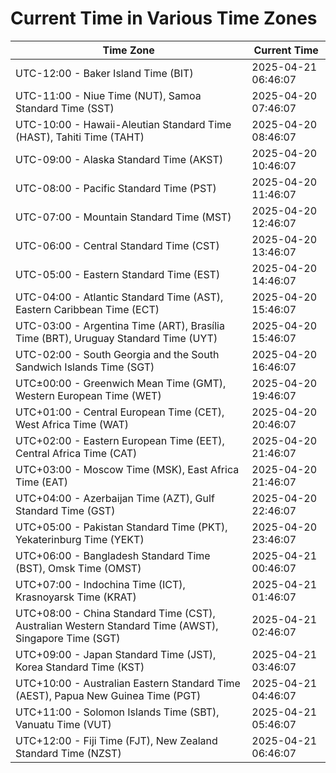 # Current Time in Various Time Zones

| Time Zone | Current Time |
|-----------|--------------|
| UTC-12:00 - Baker Island Time (BIT) | 2025-04-21 06:46:07 |
| UTC-11:00 - Niue Time (NUT), Samoa Standard Time (SST) | 2025-04-20 07:46:07 |
| UTC-10:00 - Hawaii-Aleutian Standard Time (HAST), Tahiti Time (TAHT) | 2025-04-20 08:46:07 |
| UTC-09:00 - Alaska Standard Time (AKST) | 2025-04-20 10:46:07 |
| UTC-08:00 - Pacific Standard Time (PST) | 2025-04-20 11:46:07 |
| UTC-07:00 - Mountain Standard Time (MST) | 2025-04-20 12:46:07 |
| UTC-06:00 - Central Standard Time (CST) | 2025-04-20 13:46:07 |
| UTC-05:00 - Eastern Standard Time (EST) | 2025-04-20 14:46:07 |
| UTC-04:00 - Atlantic Standard Time (AST), Eastern Caribbean Time (ECT) | 2025-04-20 15:46:07 |
| UTC-03:00 - Argentina Time (ART), Brasília Time (BRT), Uruguay Standard Time (UYT) | 2025-04-20 15:46:07 |
| UTC-02:00 - South Georgia and the South Sandwich Islands Time (SGT) | 2025-04-20 16:46:07 |
| UTC±00:00 - Greenwich Mean Time (GMT), Western European Time (WET) | 2025-04-20 19:46:07 |
| UTC+01:00 - Central European Time (CET), West Africa Time (WAT) | 2025-04-20 20:46:07 |
| UTC+02:00 - Eastern European Time (EET), Central Africa Time (CAT) | 2025-04-20 21:46:07 |
| UTC+03:00 - Moscow Time (MSK), East Africa Time (EAT) | 2025-04-20 21:46:07 |
| UTC+04:00 - Azerbaijan Time (AZT), Gulf Standard Time (GST) | 2025-04-20 22:46:07 |
| UTC+05:00 - Pakistan Standard Time (PKT), Yekaterinburg Time (YEKT) | 2025-04-20 23:46:07 |
| UTC+06:00 - Bangladesh Standard Time (BST), Omsk Time (OMST) | 2025-04-21 00:46:07 |
| UTC+07:00 - Indochina Time (ICT), Krasnoyarsk Time (KRAT) | 2025-04-21 01:46:07 |
| UTC+08:00 - China Standard Time (CST), Australian Western Standard Time (AWST), Singapore Time (SGT) | 2025-04-21 02:46:07 |
| UTC+09:00 - Japan Standard Time (JST), Korea Standard Time (KST) | 2025-04-21 03:46:07 |
| UTC+10:00 - Australian Eastern Standard Time (AEST), Papua New Guinea Time (PGT) | 2025-04-21 04:46:07 |
| UTC+11:00 - Solomon Islands Time (SBT), Vanuatu Time (VUT) | 2025-04-21 05:46:07 |
| UTC+12:00 - Fiji Time (FJT), New Zealand Standard Time (NZST) | 2025-04-21 06:46:07 |
